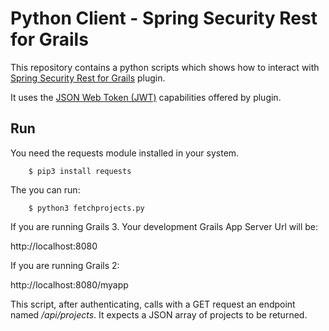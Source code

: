 # Python Client - Spring Security Rest for Grails
 
This repository contains a python scripts which shows how to interact with [Spring Security Rest for Grails](http://alvarosanchez.github.io/grails-spring-security-rest/latest/docs/) plugin.

It uses the [JSON Web Token (JWT)](http://alvarosanchez.github.io/grails-spring-security-rest/latest/docs/#_json_web_token) capabilities offered by plugin. 

## Run 

You need the requests module installed in your system. 

```
    $ pip3 install requests 
```

The you can run: 

```    
    $ python3 fetchprojects.py    
```    

If you are running Grails 3. Your development Grails App Server Url will be: 

http://localhost:8080

If you are running Grails 2:

http://localhost:8080/myapp

This script, after authenticating, calls with a GET request an endpoint named _/api/projects_. It expects a JSON array of projects to be returned. 